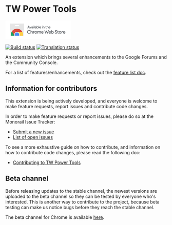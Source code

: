 # TW Power Tools
[![Available in the Chrome Web Store](docs/resources/ChromeWebStore_Badge_v2_206x58.png)](https://chrome.google.com/webstore/detail/infinite-scroll-in-tw/hpgakoecmgibigdbnljgecablpipbajb)

[![Build status](https://zuul.corp.avm99963.com/api/tenant/gerrit/badge?project=infinitegforums&pipeline=nightly-build)](https://zuul.corp.avm99963.com/t/gerrit/buildsets?project=infinitegforums&pipeline=nightly-build) [![Translation status](https://i18n.avm99963.com/widgets/tw-power-tools/-/svg-badge.svg)](https://i18n.avm99963.com/engage/tw-power-tools/)

An extension which brings several enhancements to the Google Forums and the
Community Console.

For a list of features/enhancements, check out the
[feature list doc](docs/features.md).

## Information for contributors
This extension is being actively developed, and everyone is welcome to make
feature requests, report issues and contribute code changes.

In order to make feature requests or report issues, please do so at the Monorail
Issue Tracker:

- [Submit a new issue](https://bugs.avm99963.com/p/twpowertools/issues/entry)
- [List of open issues](https://bugs.avm99963.com/p/twpowertools/issues/list)

To see a more exhaustive guide on how to contribute, and information on how to
contribute code changes, please read the following doc: <!--It also includes
links to resources which explain learn how the extension is built, how you can
extend it, and how it can be built:-->

- [Contributing to TW Power Tools](docs/contributing.md)

## Beta channel
Before releasing updates to the stable channel, the newest versions are uploaded
to the beta channel so they can be tested by everyone who's interested. This is
another way to contribute to the project, because beta testing can make us
notice bugs before they reach the stable channel.

The beta channel for Chrome is available
[here](https://chrome.google.com/webstore/detail/infinite-scroll-in-tw-bet/memmklnkkhifmflmidnflfcdepamljef).
